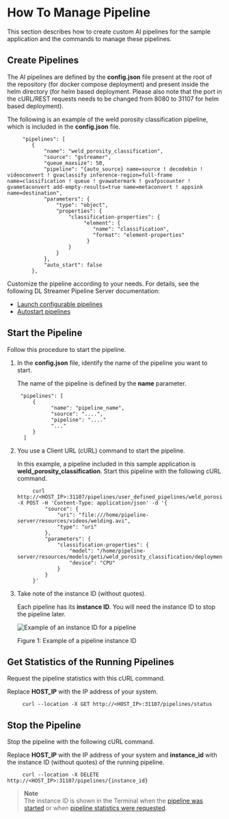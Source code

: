 # How To Manage Pipeline

This section describes how to create custom AI pipelines for the sample application and the commands to manage these pipelines.

## Create Pipelines

The AI pipelines are defined by the **config.json** file present at the root of the repository (for docker compose deployment) and present inside the helm directory (for helm based deployment. Please also note that the port in the cURL/REST requests needs to be changed from 8080 to 31107 for helm based deployment).

The following is an example of the weld porosity classification pipeline, which is included in the **config.json** file.


         "pipelines": [
            {
                "name": "weld_porosity_classification",
                "source": "gstreamer",
                "queue_maxsize": 50,
                "pipeline": "{auto_source} name=source ! decodebin ! videoconvert ! gvaclassify inference-region=full-frame name=classification ! queue ! gvawatermark ! gvafpscounter ! gvametaconvert add-empty-results=true name=metaconvert ! appsink name=destination",
                "parameters": {
                    "type": "object",
                    "properties": {
                        "classification-properties": {
                             "element": {
                                "name": "classification",
                                "format": "element-properties"
                              }
                        }
                    }
                },
                "auto_start": false
            },

Customize the pipeline according to your needs. For details, see the following DL Streamer Pipeline Server documentation:
- [Launch configurable pipelines](https://docs.edgeplatform.intel.com/dlstreamer-pipeline-server/3.0.0/user-guide/how-to-launch-configurable-pipelines.html)
- [Autostart pipelines](https://docs.edgeplatform.intel.com/dlstreamer-pipeline-server/3.0.0/user-guide/how-to-autostart-pipelines.html)


## Start the Pipeline

Follow this procedure to start the pipeline.

1. In the **config.json** file, identify the name of the pipeline you want to start.

   The name of the pipeline is defined by the **name** parameter.

        "pipelines": [
            {
                  "name": "pipeline_name",
                  "source": "....",
                  "pipeline": "...."
                  "..."
            }
         ]

2. You use a Client URL (cURL) command to start the pipeline.

      In this example, a pipeline included in this sample application is **weld_porosity_classification**. Start this pipeline with the following cURL command.

            curl http://<HOST_IP>:31107/pipelines/user_defined_pipelines/weld_porosity_classification -X POST -H 'Content-Type: application/json' -d '{
                "source": {
                    "uri": "file:///home/pipeline-server/resources/videos/welding.avi",
                    "type": "uri"
                },
                "parameters": {
                    "classification-properties": {
                        "model": "/home/pipeline-server/resources/models/geti/weld_porosity_classification/deployment/Classification/model/model.xml",
                        "device": "CPU"
                    }
                }
            }'


2. Take note of the instance ID (without quotes).

   Each pipeline has its **instance ID**. You will need the instance ID to stop the pipeline later.

   ![Example of an instance ID for a pipeline](./images/instance-id.png)

   Figure 1: Example of a pipeline instance ID

## Get Statistics of the Running Pipelines

Request the pipeline statistics with this cURL command.

Replace **HOST_IP** with the IP address of your system.

         curl --location -X GET http://<HOST_IP>:31107/pipelines/status

## Stop the Pipeline

Stop the pipeline with the following cURL command.

Replace **HOST_IP** with the IP address of your system and **instance_id** with the instance ID (without quotes) of the running pipeline.

         curl --location -X DELETE http://<HOST_IP>:31107/pipelines/{instance_id}

> **Note**  
> The instance ID is shown in the Terminal when the [pipeline was started](#start-the-pipeline) or when [pipeline statistics were requested](#get-statistics-of-the-running-pipelines).
